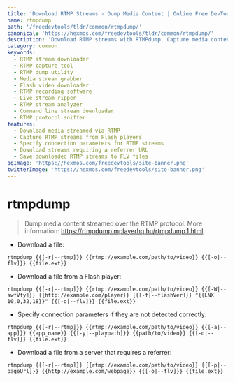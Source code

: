 ```yaml
---
title: 'Download RTMP Streams - Dump Media Content | Online Free DevTools by Hexmos'
name: rtmpdump
path: '/freedevtools/tldr/common/rtmpdump/'
canonical: 'https://hexmos.com/freedevtools/tldr/common/rtmpdump/'
description: 'Download RTMP streams with RTMPdump. Capture media content streamed over the Real Time Messaging Protocol (RTMP). Free online tool, no registration required.'
category: common
keywords:
  - RTMP stream downloader
  - RTMP capture tool
  - RTMP dump utility
  - Media stream grabber
  - Flash video downloader
  - RTMP recording software
  - Live stream ripper
  - RTMP stream analyzer
  - Command line stream downloader
  - RTMP protocol sniffer
features:
  - Download media streamed via RTMP
  - Capture RTMP streams from Flash players
  - Specify connection parameters for RTMP streams
  - Download streams requiring a referrer URL
  - Save downloaded RTMP streams to FLV files
ogImage: 'https://hexmos.com/freedevtools/site-banner.png'
twitterImage: 'https://hexmos.com/freedevtools/site-banner.png'
---
```


# rtmpdump

> Dump media content streamed over the RTMP protocol.
> More information: <https://rtmpdump.mplayerhq.hu/rtmpdump.1.html>.

- Download a file:

`rtmpdump {{[-r|--rtmp]}} {{rtmp://example.com/path/to/video}} {{[-o|--flv]}} {{file.ext}}`

- Download a file from a Flash player:

`rtmpdump {{[-r|--rtmp]}} {{rtmp://example.com/path/to/video}} {{[-W|--swfVfy]}} {{http://example.com/player}} {{[-f|--flashVer]}} "{{LNX 10,0,32,18}}" {{[-o|--flv]}} {{file.ext}}`

- Specify connection parameters if they are not detected correctly:

`rtmpdump {{[-r|--rtmp]}} {{rtmp://example.com/path/to/video}} {{[-a|--app]}} {{app_name}} {{[-y|--playpath]}} {{path/to/video}} {{[-o|--flv]}} {{file.ext}}`

- Download a file from a server that requires a referrer:

`rtmpdump {{[-r|--rtmp]}} {{rtmp://example.com/path/to/video}} {{[-p|--pageUrl]}} {{http://example.com/webpage}} {{[-o|--flv]}} {{file.ext}}`
